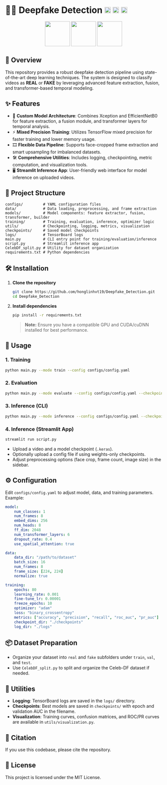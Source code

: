 # 🕵️‍♂️ Deepfake Detection <img src="https://img.shields.io/badge/python-3.8%2B-blue?logo=python" height="20"> <img src="https://img.shields.io/badge/tensorflow-2.18.0-orange?logo=tensorflow" height="20"> <img src="https://img.shields.io/badge/streamlit-app-red?logo=streamlit" height="20">

<p align="center">
    <img src="https://img.icons8.com/color/96/artificial-intelligence.png" height="80"/>
    <img src="https://img.icons8.com/color/96/video.png" height="80"/>
    <img src="https://img.icons8.com/color/96/face-id.png" height="80"/>
</p>

## 🚀 Overview

This repository provides a robust deepfake detection pipeline using state-of-the-art deep learning techniques. The system is designed to classify videos as <b>REAL</b> or <b>FAKE</b> by leveraging advanced feature extraction, fusion, and transformer-based temporal modeling.

## ✨ Features

- 🧠 <b>Custom Model Architecture</b>: Combines Xception and EfficientNetB0 for feature extraction, a fusion module, and transformer layers for temporal analysis.
- ⚡ <b>Mixed Precision Training</b>: Utilizes TensorFlow mixed precision for faster training and lower memory usage.
- 🎞️ <b>Flexible Data Pipeline</b>: Supports face-cropped frame extraction and smart upsampling for imbalanced datasets.
- 🛠️ <b>Comprehensive Utilities</b>: Includes logging, checkpointing, metric computation, and visualization tools.
- 🖥️ <b>Streamlit Inference App</b>: User-friendly web interface for model inference on uploaded videos.

## 📁 Project Structure

```text
configs/         # YAML configuration files
data/            # Data loading, preprocessing, and frame extraction
models/          # Model components: feature extractor, fusion, transformer, builder
training/        # Training, evaluation, inference, optimizer logic
utils/           # Checkpointing, logging, metrics, visualization
checkpoints/     # Saved model checkpoints
logs/            # TensorBoard logs
main.py          # CLI entry point for training/evaluation/inference
script.py        # Streamlit inference app
CelebDF_split.py # Utility for dataset organization
requirements.txt # Python dependencies
```

## 🛠️ Installation

1. **Clone the repository**
     ```bash
     git clone https://github.com/honglinhvt19/Deepfake_Detection.git
     cd Deepfake_Detection
     ```

2. **Install dependencies**
     ```bash
     pip install -r requirements.txt
     ```
     > **Note:** Ensure you have a compatible GPU and CUDA/cuDNN installed for best performance.

## 🏃 Usage

### 1. Training

```bash
python main.py --mode train --config configs/config.yaml
```

### 2. Evaluation

```bash
python main.py --mode evaluate --config configs/config.yaml --checkpoint checkpoints/model_xx-xxxx.keras
```

### 3. Inference (CLI)

```bash
python main.py --mode inference --config configs/config.yaml --checkpoint checkpoints/model_xx-xxxx.keras --video path/to/video.mp4
```

### 4. Inference (Streamlit App)

```bash
streamlit run script.py
```
- Upload a video and a model checkpoint (`.keras`).
- Optionally upload a config file if using weights-only checkpoints.
- Adjust preprocessing options (face crop, frame count, image size) in the sidebar.

## ⚙️ Configuration

Edit `configs/config.yaml` to adjust model, data, and training parameters. Example:
```yaml
model:
    num_classes: 1
    num_frames: 8
    embed_dims: 256
    num_heads: 8
    ff_dim: 2048
    num_transformer_layers: 6
    dropout_rate: 0.4
    use_spatial_attention: true

data:
    data_dir: "/path/to/dataset"
    batch_size: 16
    num_frames: 8
    frame_size: [224, 224]
    normalize: true

training:
    epochs: 80
    learning_rate: 0.001
    fine-tune_lr: 0.00001
    freeze_epochs: 10
    optimizer: "adam"
    loss: "binary_crossentropy"
    metrics: ["accuracy", "precision", "recall", "roc_auc", "pr_auc"]
    checkpoint_dir: "./checkpoints"
    log_dir: "./logs"
```

## 📦 Dataset Preparation

- Organize your dataset into `real` and `fake` subfolders under `train`, `val`, and `test`.
- Use `CelebDF_split.py` to split and organize the Celeb-DF dataset if needed.

## 🧰 Utilities

- <b>Logging</b>: TensorBoard logs are saved in the `logs/` directory.
- <b>Checkpoints</b>: Best models are saved in `checkpoints/` with epoch and validation AUC in the filename.
- <b>Visualization</b>: Training curves, confusion matrices, and ROC/PR curves are available in `utils/visualization.py`.

## 📄 Citation

If you use this codebase, please cite the repository.

## 📝 License

This project is licensed under the MIT License.
